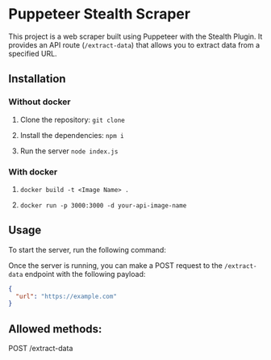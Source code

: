 # Puppeteer Stealth Scraper

This project is a web scraper built using Puppeteer with the Stealth Plugin. It provides an API route (`/extract-data`) that allows you to extract data from a specified URL.

## Installation
### Without docker
1. Clone the repository:
    `git clone`

2. Install the dependencies:
`npm i`
3. Run the server `node index.js`
### With docker
1. ```docker build -t <Image Name> .```

2. ```docker run -p 3000:3000 -d your-api-image-name```


## Usage

To start the server, run the following command:

Once the server is running, you can make a POST request to the `/extract-data` endpoint with the following payload:

```json
{
  "url": "https://example.com"
}
```

## Allowed methods:

POST /extract-data

